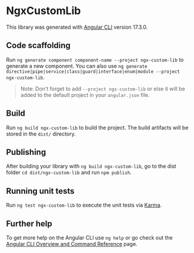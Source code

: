 # NgxCustomLib

This library was generated with [Angular CLI](https://github.com/angular/angular-cli) version 17.3.0.

## Code scaffolding

Run `ng generate component component-name --project ngx-custom-lib` to generate a new component. You can also use `ng generate directive|pipe|service|class|guard|interface|enum|module --project ngx-custom-lib`.
> Note: Don't forget to add `--project ngx-custom-lib` or else it will be added to the default project in your `angular.json` file. 

## Build

Run `ng build ngx-custom-lib` to build the project. The build artifacts will be stored in the `dist/` directory.

## Publishing

After building your library with `ng build ngx-custom-lib`, go to the dist folder `cd dist/ngx-custom-lib` and run `npm publish`.

## Running unit tests

Run `ng test ngx-custom-lib` to execute the unit tests via [Karma](https://karma-runner.github.io).

## Further help

To get more help on the Angular CLI use `ng help` or go check out the [Angular CLI Overview and Command Reference](https://angular.io/cli) page.
